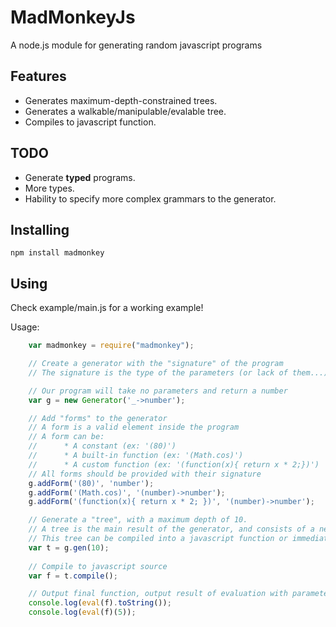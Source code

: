 # MadMonkeyJs

A node.js module for generating random javascript programs

## Features

* Generates maximum-depth-constrained trees.
* Generates a walkable/manipulable/evalable tree.
* Compiles to javascript function.

## TODO

* Generate **typed** programs.
* More types.
* Hability to specify more complex grammars to the generator.

## Installing

```shell
npm install madmonkey
```

## Using

Check example/main.js for a working example!

Usage: 

```javascript
	var madmonkey = require("madmonkey");

	// Create a generator with the "signature" of the program
	// The signature is the type of the parameters (or lack of them...) and the type of the return value (or lack of it ...)

	// Our program will take no parameters and return a number
	var g = new Generator('_->number');

	// Add "forms" to the generator
	// A form is a valid element inside the program
	// A form can be:
	//		* A constant (ex: '(80)')
	//		* A built-in function (ex: '(Math.cos)')
	//		* A custom function (ex: '(function(x){ return x * 2;})')
	// All forms should be provided with their signature
	g.addForm('(80)', 'number');
	g.addForm('(Math.cos)', '(number)->number');
	g.addForm('(function(x){ return x * 2; })', '(number)->number');

	// Generate a "tree", with a maximum depth of 10.
	// A tree is the main result of the generator, and consists of a nested chain of forms.
	// This tree can be compiled into a javascript function or immediately evaled in an interpreted way.
	var t = g.gen(10);
	
	// Compile to javascript source
	var f = t.compile();

	// Output final function, output result of evaluation with parameter 5
	console.log(eval(f).toString());
	console.log(eval(f)(5));

```
